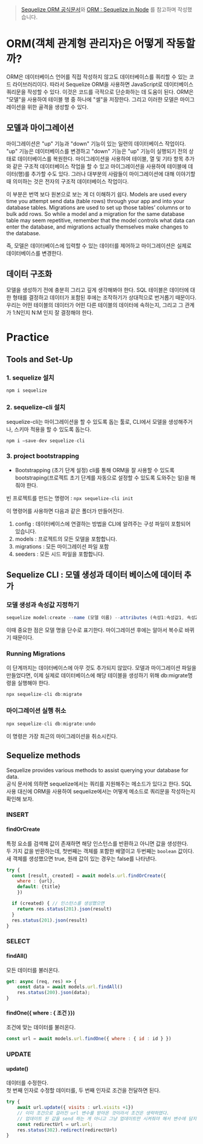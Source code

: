 > [Sequelize ORM 공식문서](https://sequelize.org/)와 [ORM : Sequelize in Node](https://www.duringthedrive.com/2017/05/06/models-migrations-sequelize-node/) 를 참고하며 작성했습니다.

# ORM(객체 관계형 관리자)은 어떻게 작동할까?
ORM은 데이터베이스 언어를 직접 작성하지 않고도 데이터베이스를 쿼리할 수 있는 코드 라이브러리이다. 따라서 Sequelize ORM을 사용하면 JavaScript로 데이터베이스 쿼리문을 작성할 수 있다. 이것은 코드를 극적으로 단순화하는 데 도움이 된다. ORM은 "모델"을 사용하여 테이블 행 중 하나에 "셀"을 저장한다. 그리고 이러한 모델은 마이그레이션을 위한 골격을 생성할 수 있다.

## 모델과 마이그레이션
마이그레이션은 "up" 기능과 "down" 기능이 있는 일련의 데이터베이스 작업이다. "up" 기능은 데이터베이스를 변경하고 "down" 기능은 "up" 기능이 실행되기 전의 상태로 데이터베이스를 복원한다. 마이그레이션을 사용하여 테이블, 열 및 기타 항목 추가와 같은 구조적 데이터베이스 작업을 할 수 있고 마이그레이션을 사용하여 테이블에 데이터(행)를 추가할 수도 있다. 그러나 대부분의 사람들이 마이그레이션에 대해 이야기할 때 의미하는 것은 전자의 구조적 데이터베이스 작업이다. <br>

이 부분은 번역 보다 원본으로 보는 게 더 이해하기 쉽다.
Models are used every time you attempt send data (table rows) through your app and into your database tables. Migrations are used to set up those tables’ columns or to bulk add rows. So while a model and a migration for the same database table may seem repetitive, remember that the model controls what data can enter the database, and migrations actually themselves make changes to the database.

즉, 모델은 데이터베이스에 입력할 수 있는 데이터를 제어하고 마이그레이션은 실제로 데이터베이스를 변경한다.

## 데이터 구조화
모델을 생성하기 전에 충분히 그리고 깊게 생각해봐야 한다. SQL 테이블은 데이터에 대한 형태를 결정하고 데이터가 포함된 후에는 조작하기가 상대적으로 번거롭기 때문이다. 우리는 어떤 테이블의 데이터가 어떤 다른 테이블의 데이터에 속하는지, 그리고 그 관계가 1:N인지 N:M 인지 잘 결정해야 한다.


# Practice
## Tools and Set-Up

### 1. sequelize 설치
```js
npm i sequelize 
```

### 2. sequelize-cli 설치
sequelize-cli는 마이그레이션을 할 수 있도록 돕는 툴로, CLI에서 모델을 생성해주거나, 스키마 적용을 할 수 있도록 돕는다.
```js
npm i —save-dev sequelize-cli
```

### 3. project bootstrapping
+ Bootstrapping (초기 단계 설정)
cli를 통해 ORM을 잘 사용할 수 있도록 bootstraping(프로젝트 초기 단계를 자동으로 설정할 수 있도록 도와주는 일)을 해줘야 한다.

빈 프로젝트를 만드는 명령어 : `npx sequelize-cli init` <br>

이 명령어를 사용하면 다음과 같은 폴더가 만들어진다. <br>

1. config : 데이터베이스에 연결하는 방법을 CLI에 알려주는 구성 파일이 포함되어 있습니다.
2. models : 프로젝트의 모든 모델을 포함합니다.
3. migrations : 모든 마이그레이션 파일 포함
4. seeders : 모든 시드 파일을 포함합니다.

## Sequelize CLI : 모델 생성과 데이터 베이스에 데이터 추가
### 모델 생성과 속성값 지정하기
```js
sequelize model:create --name (모델 이름) --attributes (속성1:속성값1, 속성2:속성값2...)
```

이때 중요한 점은 모델 명을 단수로 표기한다. 마이그레이션 후에는 알아서 복수로 바뀌기 때문이다.

### Running Migrations
이 단계까지는 데이터베이스에 아무 것도 추가되지 않았다. 모델과 마이그레이션 파일을 만들었다면, 이제 실제로 데이터베이스에 해당 테이블을 생성하기 위해 db:migrate명령을 실행해야 한다.
```js
npx sequelize-cli db:migrate
```

### 마이그레이션 실행 취소
```js
npx sequelize-cli db:migrate:undo
```
이 명령은 가장 최근의 마이그레이션을 취소시킨다.



## Sequelize methods 
Sequelize provides various methods to assist querying your database for data. <Br>
공식 문서에 의하면 sequelize에서는 쿼리를 지원해주는 메소드가 있다고 한다. SQL 사용 대신에 ORM을 사용하여 sequelize에서는 어떻게 메소드로 쿼리문을 작성하는지 확인해 보자.

### INSERT
#### findOrCreate
특정 요소를 검색해 값이 존재하면 해당 인스턴스를 반환하고 아니면 값을 생성한다.<br>
두 가지 값을 반환하는데, 첫번째는 객체를 포함한 배열이고 두번째는 `boolean`  값이다. 새 객체를 생성했으면 true, 원래 값이 있는 경우는 false를 나타낸다.
```js
try {
  const [result, created] = await models.url.findOrCreate({
    where : {url},
    default: {title}
    })

  if (created) { // 인스턴스를 생성했으면 
    return res.status(201).json(result)
  }
  res.status(201).json(result)
}
```
### SELECT
#### findAll() 
모든 데이터를 불러온다.
```js
get: async (req, res) => {
    const data = await models.url.findAll()
    res.status(200).json(data);
}
```
#### findOne({ where : { 조건 }})
조건에 맞는 데이터를 불러온다.
```js
const url = await models.url.findOne({ where : { id : id } })
```

### UPDATE
#### update()
데이터를 수정한다. <br>
첫 번째 인자로 수정할 데이터를, 두 번째 인자로 조건을 전달하면 된다.
```js
try {
    await url.update({ visits : url.visits +1}) 
    // 이미 조건으로 걸러진 url 변수를 받아온 것이라서 조건은 생략하였다.
    // 업데이트 된 값을 send 하는 게 아니고 그냥 업데이트만 시켜줘야 해서 변수에 담지 않았다.
    const redirectUrl = url.url;
    res.status(302).redirect(redirectUrl)
}
```